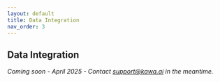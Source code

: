 ```yaml
---
layout: default
title: Data Integration
nav_order: 3
---
```


Data Integration
---

_Coming soon - April 2025 - Contact support@kawa.ai in the meantime._